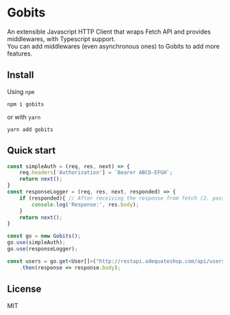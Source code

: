 # Gobits
An extensible Javascript HTTP Client that wraps Fetch API and provides middlewares, with Typescript support.  
You can add middlewares (even asynchronous ones) to Gobits to add more features.
## Install
Using `npm`
```
npm i gobits
```
or with `yarn`
```
yarn add gobits
```
## Quick start
```typescript
const simpleAuth = (req, res, next) => {
    req.headers['Authorization'] = `Bearer ABCD-EFGH`;
    return next();
}
const responseLogger = (req, res, next, responded) => {
    if (responded){ // After receiving the response from fetch (2. pass)
        console.log('Response:', res.body);   
    }
    return next();
}

const go = new Gobits();
go.use(simpleAuth);
go.use(responseLogger);

const users = go.get<User[]>("http://restapi.adequateshop.com/api/users")
    .then(response => response.body);
```


## License
MIT